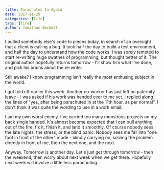 ```yaml
---
title: Parachuted In Again
date: 2017-11-29
categories: [life]
tags: [life]
author: Jonathan Beckett
---
```


I pulled somebody else's code to pieces today, in search of an oversight that a client is calling a bug. It took half the day to build a test environment, and half the day to understand how the code works. I was sorely tempted to start re-writing huge swathes of programming, but thought better of it. The original author hopefully returns tomorrow - I'll show him what I've done, and pick his brains about the re-write.

Still awake? I know programming isn't really the most enthusing subject in the world.

I got told off earlier this week. Another co-worker has just left on paternity leave - I was asked if his work was handed over to me yet. I replied along the lines of "yes, after being parachuted in at the 11th hour, as per normal". I don't think it was quite the wording to use in a work email.

I am my own worst enemy. I've carried too many monstrous projects on my back single handed. It's almost become expected that I can pull anything out of the fire, fix it, finish it, and land it smoothly. Of course nobody sees the late nights, the stress, or the blind panic. Nobody sees me fall into "one foot in front of the other" mode - blindly carrying on, solving the problem directly in front of me, then the next one, and the next.

Anyway. Tomorrow is another day. Let's just get through tomorrow - then the weekend, then worry about next week when we get there. Hopefully next week will involve a little less parachuting.